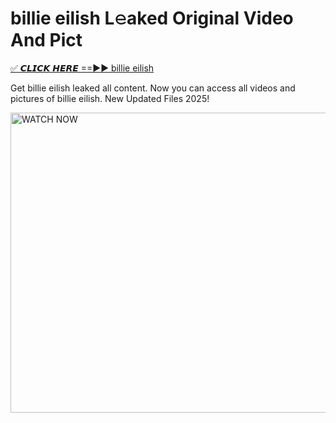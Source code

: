 # billie eilish L𝚎aked Original Video And Pict

<p><a href="https://cliphot.my.id/billie+eilish" rel="nofollow">✅ 𝘾𝙇𝙄𝘾𝙆 𝙃𝙀𝙍𝙀 ==►► billie eilish​</a></p>


<p>Get billie eilish leaked all content. Now you can access all videos and pictures of billie eilish. New Updated Files 2025!</p>


<p><a rel="nofollow" title="WATCH NOW" href="https://cliphot.my.id/billie+eilish"><img border="billie+eilish" height="480" width="720" title="WATCH NOW" alt="WATCH NOW" src="https://i.ibb.co.com/xMMVF88/686577567.gif"></a></p>